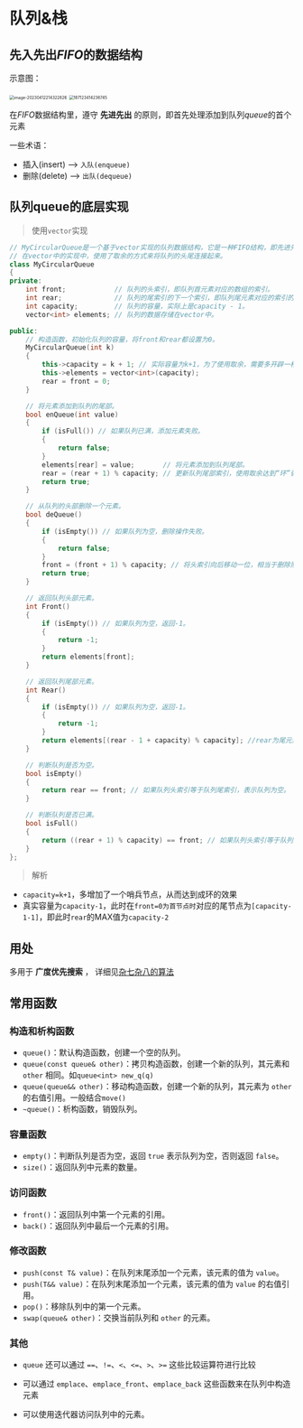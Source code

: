 # 队列&栈

## 先入先出$FIFO$的数据结构

示意图：

<img src="https://axuan-picture.oss-cn-guangzhou.aliyuncs.com/D:%5CFiles_Work%5CPicGo%5Cimageimage-20230412214322826.png" alt="image-20230412214322826" style="zoom:50%;" />

<img src="https://axuan-picture.oss-cn-guangzhou.aliyuncs.com/D:%5CFiles_Work%5CPicGo%5Cimage187123414236745.gif" alt="187123414236745" style="zoom: 50%;" />





在$FIFO$数据结构里，遵守 **先进先出** 的原则，即首先处理添加到队列$queue$的首个元素

一些术语：

* 插入(insert) --> `入队(enqueue)`
* 删除(delete) --> `出队(dequeue)`





## 队列queue的底层实现

> 使用`vector`实现

```cpp
// MyCircularQueue是一个基于vector实现的队列数据结构，它是一种FIFO结构，即先进先出。
// 在vector中的实现中，使用了取余的方式来将队列的头尾连接起来。
class MyCircularQueue
{
private:
    int front;            // 队列的头索引，即队列首元素对应的数组的索引。
    int rear;             // 队列的尾索引的下一个索引，即队列尾元素对应的索引的下一个索引。
    int capacity;         // 队列的容量，实际上是capacity - 1。
    vector<int> elements; // 队列的数据存储在vector中。

public:
    // 构造函数，初始化队列的容量，将front和rear都设置为0。
    MyCircularQueue(int k)
    {
        this->capacity = k + 1; // 实际容量为k+1，为了使用取余，需要多开辟一格。
        this->elements = vector<int>(capacity);
        rear = front = 0;
    }

    // 将元素添加到队列的尾部。
    bool enQueue(int value)
    {
        if (isFull()) // 如果队列已满，添加元素失败。
        {
            return false;
        }
        elements[rear] = value;       // 将元素添加到队列尾部。
        rear = (rear + 1) % capacity; // 更新队列尾部索引，使用取余达到“环”循环的效果
        return true;
    }

    // 从队列的头部删除一个元素。
    bool deQueue()
    {
        if (isEmpty()) // 如果队列为空，删除操作失败。
        {
            return false;
        }
        front = (front + 1) % capacity; // 将头索引向后移动一位，相当于删除队列头部元素。
        return true;
    }

    // 返回队列头部元素。
    int Front()
    {
        if (isEmpty()) // 如果队列为空，返回-1。
        {
            return -1;
        }
        return elements[front];
    }

    // 返回队列尾部元素。
    int Rear()
    {
        if (isEmpty()) // 如果队列为空，返回-1。
        {
            return -1;
        }
        return elements[(rear - 1 + capacity) % capacity]; //rear为尾元素的下一个元素
    }

    // 判断队列是否为空。
    bool isEmpty()
    {
        return rear == front; // 如果队列头索引等于队列尾索引，表示队列为空。
    }

    // 判断队列是否已满。
    bool isFull()
    {
        return ((rear + 1) % capacity) == front; // 如果队列头索引等于队列尾索引加1（使用取余），表示队列已满。
    }
};
```

> 解析

* `capacity=k+1`，多增加了一个哨兵节点，从而达到成环的效果
* 真实容量为`capacity-1`，此时在`front=0为首节点时`对应的尾节点为`[capacity-1-1]`，即此时`rear`的MAX值为`capacity-2`



## 用处

多用于 **广度优先搜索** ， 详细见[杂七杂八的算法](./杂七杂八的算法.md)



## 常用函数

### 构造和析构函数

- `queue()`：默认构造函数，创建一个空的队列。
- `queue(const queue& other)`：拷贝构造函数，创建一个新的队列，其元素和 `other` 相同。如`queue<int> new_q(q)`
- `queue(queue&& other)`：移动构造函数，创建一个新的队列，其元素为 `other` 的右值引用。一般结合`move()`
- `~queue()`：析构函数，销毁队列。

### 容量函数

- `empty()`：判断队列是否为空，返回 `true` 表示队列为空，否则返回 `false`。
- `size()`：返回队列中元素的数量。

### 访问函数

- `front()`：返回队列中第一个元素的引用。
- `back()`：返回队列中最后一个元素的引用。

### 修改函数

- `push(const T& value)`：在队列末尾添加一个元素，该元素的值为 `value`。
- `push(T&& value)`：在队列末尾添加一个元素，该元素的值为 `value` 的右值引用。
- `pop()`：移除队列中的第一个元素。
- `swap(queue& other)`：交换当前队列和 `other` 的元素。

### 其他

* `queue` 还可以通过 `==`、`!=`、`<`、`<=`、`>`、`>=` 这些比较运算符进行比较

* 可以通过 `emplace`、`emplace_front`、`emplace_back` 这些函数来在队列中构造元素

* 可以使用迭代器访问队列中的元素。



